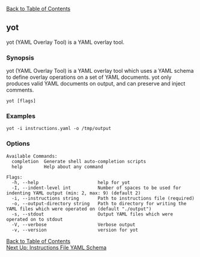 [Back to Table of Contents](../documentation.md)


## yot

yot (YAML Overlay Tool) is a YAML overlay tool.

### Synopsis

yot (YAML Overlay Tool) is a YAML overlay tool which uses a YAML schema to 
	define overlay operations on a set of YAML documents. yot only produces valid YAML 
	documents on output, and can preserve and inject comments.

```
yot [flags]
```

### Examples

```
yot -i instructions.yaml -o /tmp/output
```

### Options

```
Available Commands:
  completion  Generate shell auto-completion scripts
  help        Help about any command

Flags:
  -h, --help                      help for yot
  -I, --indent-level int          Number of spaces to be used for indenting YAML output (min: 2, max: 9) (default 2)
  -i, --instructions string       Path to instructions file (required)
  -o, --output-directory string   Path to directory for writing the YAML files which were operated on (default "./output")
  -s, --stdout                    Output YAML files which were operated on to stdout
  -V, --verbose                   Verbose output
  -v, --version                   version for yot
```

[Back to Table of Contents](../documentation.md)  
[Next Up: Instructions File YAML Schema](instructionsFile.md)
